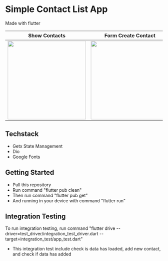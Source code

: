# Simple Contact List App

Made with flutter

| Show Contacts      | Form Create Contact      |
|------------|-------------|
| <img src="https://user-images.githubusercontent.com/47232708/142399509-26a9bdd6-05bf-463c-ba0d-a25ed27421dd.jpeg" width="250"> | <img src="https://user-images.githubusercontent.com/47232708/142399067-11e729f6-fd1a-45e0-b4b9-de3816d20214.jpeg" width="250"> |


## Techstack
- Getx State Management
- Dio
- Google Fonts

## Getting Started
- Pull this repository
- Run command "flutter pub clean"
- Then run command "flutter pub get"
- And running in your device with command "flutter run"

## Integration Testing
To run integration testing, run command "flutter drive --driver=test_driver/integration_test_driver.dart --target=integration_test/app_test.dart"
- This integration test include check is data has loaded, add new contact, and check if data has added
